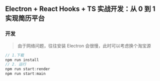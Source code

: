## Electron + React Hooks + TS 实战开发：从 0 到 1 实现简历平台


### 开发

> 由于网络问题，往往安装 Electron 会很慢，此时可以考虑换个淘宝源

```js
// 1.下载
npm run install
// 2. 运行
npm run start:render
npm run start:main
```